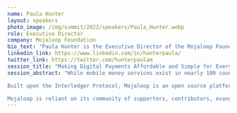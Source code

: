 ```yaml
---
name: Paula Hunter
layout: speakers
photo_image: /img/summit/2022/speakers/Paula_Hunter.webp
role: Executive Director
company: Mojaloop Foundation
bio_text: "Paula Hunter is the Executive Director of the Mojaloop Foundation – a charitable nonprofit organization focused on extending the financial inclusion efforts of the Mojaloop open source software project. She leads the organization’s strategic planning and direction; grant, membership and strategic partnership development; and evangelism for the organization and its mission. Ms. Hunter is an open source and technology leader with nearly two decades of executive director-level experience managing industry advocacy groups, open source organizations, and standards associations."
linkedin_link: https://www.linkedin.com/in/hunterpaula/
twitter_link: https://twitter.com/hunterpaulam
session_title: "Making Digital Payments Affordable and Simple for Everyone, Everywhere"
session_abstract: "While mobile money services exist in nearly 100 countries, 1.4 billion people still lack access to digital financial services, despite most owning a mobile phone, according to the World Bank's Global Findex. By providing a model for how to simplify and reduce the cost of designing interoperability between individual payment services, countries working with the banks, and mobile money and digital payment providers can develop connected instant payment systems that meet the digital financial services needs of emerging markets - especially the financially excluded.

Built upon the Interledger Protocol, Mojaloop is an open source platform for helping hub operators with instant payments clearing. Mojaloop's API protocol does more than just move money: the software helps network participants to interact robustly with each other, helping to bring some financial inclusion principles to life.

Mojaloop is reliant on its community of supporters, contributors, evangelists, developers, and others to make its work possible and help achieve the Foundation’s mission of providing universal financial inclusion to all. This session will go into detail about Mojaloop’s work with Interledger’s Rafiki API work and the need to upgrade to Interledger v4."
---
```


